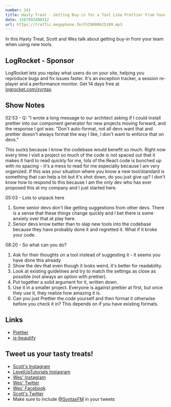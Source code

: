 ```yaml
---
number: 243
title: Hasty Treat - Getting Buy-in for a Tool Like Prettier From Your Team
date: 1587992400312
url: https://traffic.megaphone.fm/FSI9080615109.mp3
---
```


In this Hasty Treat, Scott and Wes talk about getting buy-in from your team when using new tools. 

## LogRocket - Sponsor
LogRocket lets you replay what users do on your site, helping you reproduce bugs and fix issues faster. It's an exception tracker, a session re-player and a performance monitor. Get 14 days free at [logrocket.com/syntax](https://logrocket.com/syntax).

## Show Notes

02:53 - Q: "I wrote a long message to our architect asking if I could install prettier into our component generator for new projects moving forward, and the response I got was: "Don't auto-format, not all devs want that and prettier doesn't always format the way I like, I don't want to enforce that on devs."

This sucks because I know the codebase would benefit so much. Right now every time I visit a project so much of the code is not spaced out that it makes it hard to read quickly for me, lots of the React code is bunched up with no spacing - it's a mess to read for me especially because I am very organized. If this was your situation where you know a new tool/standard is something that can help a lot but it's shot down, do you just give up? I don't know how to respond to this because I am the only dev who has ever proposed this at my company and I just started here.

05:03 - Lots to unpack here

1. Some senior devs don't like getting suggestions from other devs. There is a sense that these things change quickly and I bet there is some anxiety over that at play here.
2. Senior devs know better than to slap new tools into the codebase because they have probably done it and regretted it. What if it broke your code.

08:20 - So what can you do?

1. Ask for their thoughts on a tool instead of suggesting it - it seems you have done this already
2. Show the dev that even though it looks weird, it's better for readability. 
3. Look at existing guidelines and try to match the settings as close as possible (not always an option with prettier).
4. Put together a solid argument for it, written down.
5. Use it in a smaller project. Everyone is against prettier at first, but once they use it, they realize how amazing it is.
6. Can you just Prettier the code yourself and then format it otherwise before you check it in? This depends on if you have existing formats.

## Links
* [Prettier](https://prettier.io/)
* [js-beautify](https://github.com/beautify-web/js-beautify)

## Tweet us your tasty treats!
* [Scott's Instagram](https://www.instagram.com/stolinski/)
* [LevelUpTutorials Instagram](https://www.instagram.com/LevelUpTutorials/)
* [Wes' Instagram](https://www.instagram.com/wesbos/)
* [Wes' Twitter](https://twitter.com/wesbos)
* [Wes' Facebook](https://www.facebook.com/wesbos.developer)
* [Scott's Twitter](https://twitter.com/stolinski)
* Make sure to include [@SyntaxFM](https://twitter.com/SyntaxFM) in your tweets